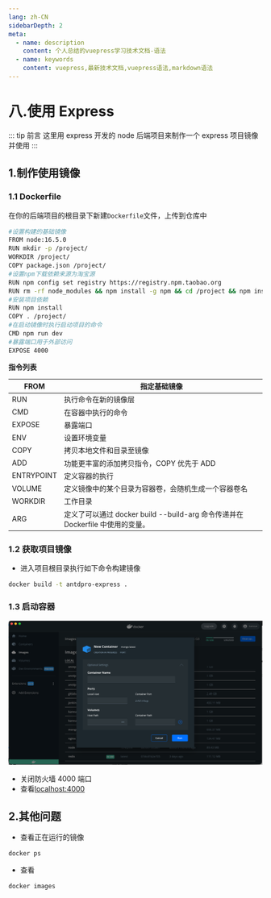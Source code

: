 ```yaml
---
lang: zh-CN
sidebarDepth: 2
meta:
  - name: description
    content: 个人总结的vuepress学习技术文档-语法
  - name: keywords
    content: vuepress,最新技术文档,vuepress语法,markdown语法
---
```


# 八.使用 Express

::: tip 前言
这里用 express 开发的 node 后端项目来制作一个 express 项目镜像并使用
:::

## 1.制作使用镜像

### 1.1 Dockerfile

在你的后端项目的根目录下新建`Dockerfile`文件，上传到仓库中

```bash
#设置构建的基础镜像
FROM node:16.5.0
RUN mkdir -p /project/
WORKDIR /project/
COPY package.json /project/
#设置npm下载依赖来源为淘宝源
RUN npm config set registry https://registry.npm.taobao.org
RUN rm -rf node_modules && npm install -g npm && cd /project && npm install nodemon -g
#安装项目依赖
RUN npm install
COPY . /project/
#在启动镜像时执行启动项目的命令
CMD npm run dev
#暴露端口用于外部访问
EXPOSE 4000
```

**指令列表**

| FROM       | 指定基础镜像                                                                   |
| ---------- | ------------------------------------------------------------------------------ |
| RUN        | 执行命令在新的镜像层                                                           |
| CMD        | 在容器中执行的命令                                                             |
| EXPOSE     | 暴露端口                                                                       |
| ENV        | 设置环境变量                                                                   |
| COPY       | 拷贝本地文件和目录至镜像                                                       |
| ADD        | 功能更丰富的添加拷贝指令，COPY 优先于 ADD                                      |
| ENTRYPOINT | 定义容器的执行                                                                 |
| VOLUME     | 定义镜像中的某个目录为容器卷，会随机生成一个容器卷名                           |
| WORKDIR    | 工作目录                                                                       |
| ARG        | 定义了可以通过 docker build --build-arg 命令传递并在 Dockerfile 中使用的变量。 |

### 1.2 获取项目镜像

- 进入项目根目录执行如下命令构建镜像

```bash
docker build -t antdpro-express .
```

### 1.3 启动容器

![](./2.png)

- 关闭防火墙 4000 端口
- 查看[localhost:4000](localhost:4000)

## 2.其他问题

- 查看正在运行的镜像

```bash
docker ps
```

- 查看

```bash
docker images
```
